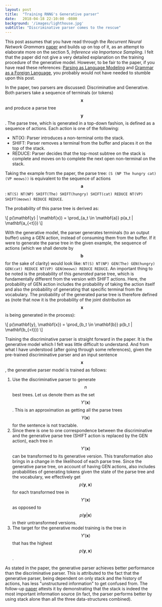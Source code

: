 ```yaml
---
layout: post
title:  "Training RNNG's Generative parser"
date:   2018-04-18 22:10:00 -0800
background: '/images/lighthouse.jpg'
subtitle: "Discriminative parser comes to the rescue"
---
```


This post assumes that you have read through the *Recurrent Neural Network Grammars* [paper](https://arxiv.org/abs/1602.07776)
and builds up on top of it, as an attempt to elaborate more on the section 5, _Inference via Importance Sampling_. I felt that
the paper did not give a very detailed explanation on the training procedure of the generative model. However, to be 
fair to the paper, if you have read these references: [Parsing as Language Modeling](http://cs.brown.edu/~dc65/papers/emnlp16.pdf)
and [Grammar as a Foreign Language](https://arxiv.org/pdf/1412.7449.pdf), you probably would not have needed to stumble
upon this post.

In the paper, two parsers are discussed: Discriminative and Generative. Both parsers take a sequence of terminals 
(or tokens) $$ \mathbf{x} $$ and produce a parse tree $$ \mathbf{y} $$. The parse tree, which is generated in a top-down 
fashion, is defined as a sequence of actions. Each action is one of the following:
* NT(X): Parser introduces a non-terminal onto the stack.
* SHIFT: Parser removes a terminal from the buffer and places it on the top of the stack.
* REDUCE: Parser decides that the top-most subtree on the stack is complete and moves on to complete the next open
non-terminal on the stack.

Taking the example from the paper, the parse tree: `(S (NP The hungry cat) (VP meows))`
is equivalent to the sequence of actions $$ \mathbf{a} $$: `NT(S) NT(NP) SHIFT(The) SHIFT(hungry) SHIFT(cat) REDUCE NT(VP) SHIFT(meows)
REDUCE REDUCE`.

The probability of this parse tree is derived as:

\\[ p(\mathbf{y} \| \mathbf{x}) = \prod_{a_t \in \mathbf{a}} p(a_t \| \mathbf{a_{<t}}) \\]

With the generative model, the parser generates terminals (to an output buffer) using a GEN action, instead of
consuming them from the buffer. If it were to generate the parse tree in the given example, the sequence of actions
(which we shall denote by $$ \mathbf{b} $$ for the sake of clarity) would
look like: `NT(S) NT(NP) GEN(The) GEN(hungry) GEN(cat) REDUCE NT(VP) GEN(meows) REDUCE REDUCE`. An important thing to be noted is
the probability of this _generated_ parse tree, which is fundamentally different from the version with SHIFT actions.
Here, the probability of GEN action includes the probability of taking the action itself and also the probability of
generating that specific terminal from the vocabulary. The probability of the generated parse tree is therefore defined as
(note that now it is the probability of the joint distribution as $$ \mathbf{x} $$ is being generated in the process):

\\[ p(\mathbf{y}, \mathbf{x}) = \prod_{b_t \in \mathbf{b}} p(b_t \| \mathbf{b_{<t}}) \\]

Training the discriminative parser is straight forward in the paper. It is the generative model which I felt was little
difficult to understand. And from what I have understood (after going through some references), given the pre-trained
discriminative parser and an input sentence $$ \mathbf{x} $$, the generative parser model is trained as follows:
1. Use the discriminative parser to generate $$ n $$ best trees. Let us denote them as the set $$ \Upsilon'(\mathbf{x}) $$.
This is an approximation as getting all the parse trees $$ \Upsilon(\mathbf{x}) $$ for the sentence is not tractable.
2. Since there is one to one correspondence between the discriminative and the generative parse tree (SHIFT
action is replaced by the GEN action), each tree in $$ \Upsilon'(\mathbf{x}) $$ can be transformed to its generative version.
This transformation also brings in a change in the likelihood of each parse tree. Since the generative parse tree,
on account of having GEN actions, also includes probabilities of generating tokens given the state of the parse tree and
the vocabulary, we effectively get $$ p(\mathbf{y},\mathbf{x}) $$ for each transformed tree in $$ \Upsilon'(\mathbf{x}) $$
as opposed to $$ p(\mathbf{y}|\mathbf{x}) $$ in their untransformed versions.
3. The target for the generative model training is the tree in $$ \Upsilon'(\mathbf{x}) $$ that has the highest
$$ p(\mathbf{y},\mathbf{x}) $$.

As stated in the paper, the generative parser achieves better performance than the discriminative parser. This is
attributed to the fact that the generative parser, being dependent on only stack and the history of actions, has less
"unstructured information" to get confused from. The follow-up [paper](https://arxiv.org/abs/1611.05774) attests it by
demonstrating that the stack is indeed the most important information source (in fact, the parser performs better by using
stack alone than all the three data-structures combined).
